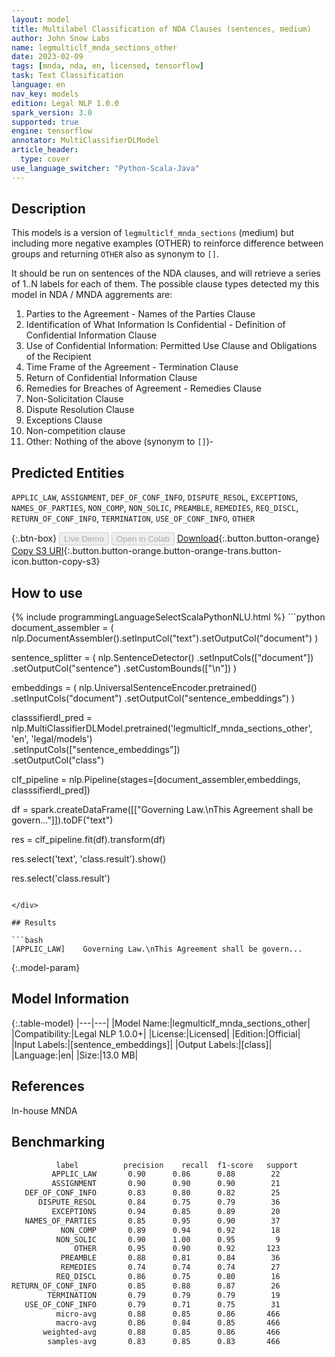 ```yaml
---
layout: model
title: Multilabel Classification of NDA Clauses (sentences, medium)
author: John Snow Labs
name: legmulticlf_mnda_sections_other
date: 2023-02-09
tags: [mnda, nda, en, licensed, tensorflow]
task: Text Classification
language: en
nav_key: models
edition: Legal NLP 1.0.0
spark_version: 3.0
supported: true
engine: tensorflow
annotator: MultiClassifierDLModel
article_header:
  type: cover
use_language_switcher: "Python-Scala-Java"
---
```


## Description

This models is a version of `legmulticlf_mnda_sections` (medium) but including more negative examples (OTHER) to reinforce difference between groups and returning `OTHER` also as synonym to `[]`.

It should be run on sentences of the NDA clauses, and will retrieve a series of 1..N labels for each of them. The possible clause types detected my this model in NDA / MNDA aggrements are:

1. Parties to the Agreement - Names of the Parties Clause  
2. Identification of What Information Is Confidential - Definition of Confidential Information Clause
3. Use of Confidential Information: Permitted Use Clause and Obligations of the Recipient
4. Time Frame of the Agreement - Termination Clause  
5. Return of Confidential Information Clause 
6. Remedies for Breaches of Agreement - Remedies Clause 
7. Non-Solicitation Clause
8. Dispute Resolution Clause  
9. Exceptions Clause  
10. Non-competition clause
11. Other: Nothing of the above (synonym to `[]`)-

## Predicted Entities

`APPLIC_LAW`, `ASSIGNMENT`, `DEF_OF_CONF_INFO`, `DISPUTE_RESOL`, `EXCEPTIONS`, `NAMES_OF_PARTIES`, `NON_COMP`, `NON_SOLIC`, `PREAMBLE`, `REMEDIES`, `REQ_DISCL`, `RETURN_OF_CONF_INFO`, `TERMINATION`, `USE_OF_CONF_INFO`, `OTHER`

{:.btn-box}
<button class="button button-orange" disabled>Live Demo</button>
<button class="button button-orange" disabled>Open in Colab</button>
[Download](https://s3.amazonaws.com/auxdata.johnsnowlabs.com/legal/models/legmulticlf_mnda_sections_other_en_1.0.0_3.0_1675938628942.zip){:.button.button-orange}
[Copy S3 URI](s3://auxdata.johnsnowlabs.com/legal/models/legmulticlf_mnda_sections_other_en_1.0.0_3.0_1675938628942.zip){:.button.button-orange.button-orange-trans.button-icon.button-copy-s3}

## How to use



<div class="tabs-box" markdown="1">
{% include programmingLanguageSelectScalaPythonNLU.html %}
```python
document_assembler = (
    nlp.DocumentAssembler().setInputCol("text").setOutputCol("document")
)

sentence_splitter = (
    nlp.SentenceDetector()
    .setInputCols(["document"])
    .setOutputCol("sentence")
    .setCustomBounds(["\n"])
)

embeddings = (
    nlp.UniversalSentenceEncoder.pretrained()
    .setInputCols("document")
    .setOutputCol("sentence_embeddings")
)

classsifierdl_pred = nlp.MultiClassifierDLModel.pretrained('legmulticlf_mnda_sections_other', 'en', 'legal/models')\
    .setInputCols(["sentence_embeddings"])\
    .setOutputCol("class")

clf_pipeline = nlp.Pipeline(stages=[document_assembler,embeddings, classsifierdl_pred])

df = spark.createDataFrame([["Governing Law.\nThis Agreement shall be govern..."]]).toDF("text")

res = clf_pipeline.fit(df).transform(df)

res.select('text', 'class.result').show()

res.select('class.result')
```

</div>

## Results

```bash
[APPLIC_LAW]	Governing Law.\nThis Agreement shall be govern...
```

{:.model-param}
## Model Information

{:.table-model}
|---|---|
|Model Name:|legmulticlf_mnda_sections_other|
|Compatibility:|Legal NLP 1.0.0+|
|License:|Licensed|
|Edition:|Official|
|Input Labels:|[sentence_embeddings]|
|Output Labels:|[class]|
|Language:|en|
|Size:|13.0 MB|

## References

In-house MNDA

## Benchmarking

```bash
          label          precision    recall  f1-score   support
         APPLIC_LAW       0.90      0.86      0.88        22
         ASSIGNMENT       0.90      0.90      0.90        21
   DEF_OF_CONF_INFO       0.83      0.80      0.82        25
      DISPUTE_RESOL       0.84      0.75      0.79        36
         EXCEPTIONS       0.94      0.85      0.89        20
   NAMES_OF_PARTIES       0.85      0.95      0.90        37
           NON_COMP       0.89      0.94      0.92        18
          NON_SOLIC       0.90      1.00      0.95         9
              OTHER       0.95      0.90      0.92       123
           PREAMBLE       0.88      0.81      0.84        36
           REMEDIES       0.74      0.74      0.74        27
          REQ_DISCL       0.86      0.75      0.80        16
RETURN_OF_CONF_INFO       0.85      0.88      0.87        26
        TERMINATION       0.79      0.79      0.79        19
   USE_OF_CONF_INFO       0.79      0.71      0.75        31
          micro-avg       0.88      0.85      0.86       466
          macro-avg       0.86      0.84      0.85       466
       weighted-avg       0.88      0.85      0.86       466
        samples-avg       0.83      0.85      0.83       466
```
